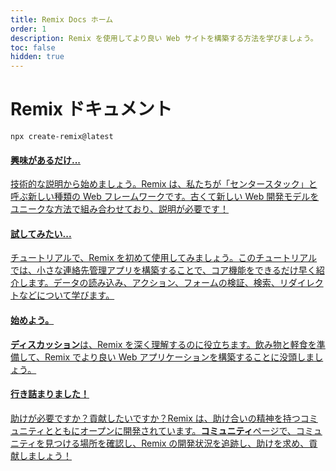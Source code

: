 ```yaml
---
title: Remix Docs ホーム
order: 1
description: Remix を使用してより良い Web サイトを構築する方法を学びましょう。
toc: false
hidden: true
---
```


# Remix ドキュメント

```shellscript nonumber
npx create-remix@latest
```

<docs-cards>
  <a href="/discussion/introduction" aria-label="技術的な説明">
    <docs-card>
      <h4 class="text-blue-brand">興味があるだけ...</h4>
      <p><span style="text-decoration:underline">技術的な説明</span>から始めましょう。Remix は、私たちが「センタースタック」と呼ぶ新しい種類の Web フレームワークです。古くて新しい Web 開発モデルをユニークな方法で組み合わせており、説明が必要です！</p>
    </docs-card>
  </a>
  <a href="/start/tutorial" aria-label="開発者ブログ チュートリアル">
    <docs-card>
      <h4 class="text-green-brand">試してみたい...</h4>
      <p><span style="text-decoration:underline">チュートリアル</span>で、Remix を初めて使用してみましょう。このチュートリアルでは、小さな連絡先管理アプリを構築することで、コア機能をできるだけ早く紹介します。データの読み込み、アクション、フォームの検証、検索、リダイレクトなどについて学びます。</p>
    </docs-card>
  </a>
  <a href="/discussion/runtimes" aria-label="ランタイム、アダプター、スタック、デプロイメント">
    <docs-card>
      <h4 class="text-pink-brand">始めよう。</h4>
      <p><b>ディスカッション</b>は、Remix を深く理解するのに役立ちます。飲み物と軽食を準備して、Remix でより良い Web アプリケーションを構築することに没頭しましょう。</p>
    </docs-card>
  </a>
  <a href="/start/community" aria-label="Remix API">
    <docs-card>
      <h4 class="text-red-brand">行き詰まりました！</h4>
      <p>助けが必要ですか？貢献したいですか？Remix は、助け合いの精神を持つコミュニティとともにオープンに開発されています。<b>コミュニティ</b>ページで、コミュニティを見つける場所を確認し、Remix の開発状況を追跡し、助けを求め、貢献しましょう！</p>
    </docs-card>
  </a>
</docs-cards>

<!--

{すべてを移動したら、これを追加してください}

## これらのドキュメントの使い方

- **チュートリアル**: これらは、特定のアプリを構築する方法を段階的に説明したガイドです。Remix を始め、基本を学ぶのに最適です。
- **ディスカッション**: これらは、トピックとそのさまざまな API がどのように連携してユースケースを満たし、API からだけでは明らかではない可能性のある動作を説明するかを掘り下げることで、Remix を理解するのに役立ちます。
- **リファレンス**: これらは、Remix が提供する API と規則のドキュメントです。特定の API や機能の使用方法を調べるのに最適ですが、それらをどのように組み合わせるかについての会話は多く含まれていません。
- **ガイド**: これらは、特定の方法で、または特定のユースケースで Remix を使用する手順を学ぶのに最適です。

-->


